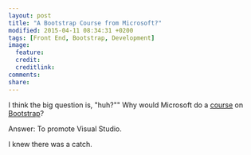 ```yaml
---
layout: post
title: "A Bootstrap Course from Microsoft?"
modified: 2015-04-11 08:34:31 +0200
tags: [Front End, Bootstrap, Development]
image:
  feature: 
  credit: 
  creditlink: 
comments: 
share: 
---
```

I think the big question is, "huh?"" Why would Microsoft do a [course](https://courses.edx.org/courses/course-v1:Microsoft+DEV203x+2015_T2/info) on [Bootstrap](http://getbootstrap.com/)?

Answer: To promote Visual Studio.

I knew there was a catch.
